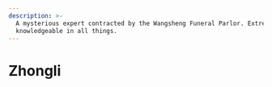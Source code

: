 ```yaml
---
description: >-
  A mysterious expert contracted by the Wangsheng Funeral Parlor. Extremely
  knowledgeable in all things.
---
```


# Zhongli

